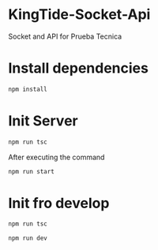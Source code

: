 # KingTide-Socket-Api
Socket and API for Prueba Tecnica

# Install dependencies

```sh
npm install
```

# Init Server

```sh
npm run tsc
```
After executing the command

```sh
npm run start
```

# Init fro develop

```sh
npm run tsc
```

```sh
npm run dev
```

